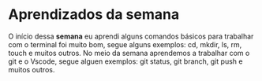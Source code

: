 # Aprendizados da semana
O início dessa **semana** eu aprendi alguns comandos básicos para trabalhar com o terminal foi muito bom, segue alguns exemplos: cd, mkdir, ls, rm, touch e muitos outros. No meio da semana aprendemos a trabalhar com o git e o Vscode, segue alguen exemplos: git status, git branch, git push e muitos outros. 